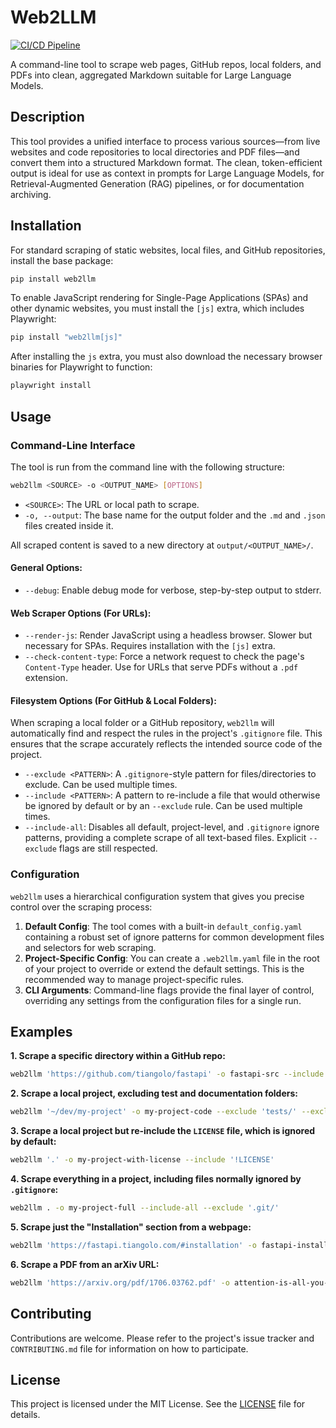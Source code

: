 # Web2LLM

[![CI/CD Pipeline](https://github.com/herruzo99/web2llm/actions/workflows/ci.yml/badge.svg)](https://github.com/herruzo99/web2llm/actions/workflows/ci.yml)

A command-line tool to scrape web pages, GitHub repos, local folders, and PDFs into clean, aggregated Markdown suitable for Large Language Models.

## Description

This tool provides a unified interface to process various sources—from live websites and code repositories to local directories and PDF files—and convert them into a structured Markdown format. The clean, token-efficient output is ideal for use as context in prompts for Large Language Models, for Retrieval-Augmented Generation (RAG) pipelines, or for documentation archiving.

## Installation

For standard scraping of static websites, local files, and GitHub repositories, install the base package:
```bash
pip install web2llm
```
To enable JavaScript rendering for Single-Page Applications (SPAs) and other dynamic websites, you must install the `[js]` extra, which includes Playwright:
```bash
pip install "web2llm[js]"
```
After installing the `js` extra, you must also download the necessary browser binaries for Playwright to function:
```bash
playwright install
```
## Usage

### Command-Line Interface

The tool is run from the command line with the following structure:

```bash
web2llm <SOURCE> -o <OUTPUT_NAME> [OPTIONS]
```
-   `<SOURCE>`: The URL or local path to scrape.
-   `-o, --output`: The base name for the output folder and the `.md` and `.json` files created inside it.

All scraped content is saved to a new directory at `output/<OUTPUT_NAME>/`.

#### General Options:
- `--debug`: Enable debug mode for verbose, step-by-step output to stderr.

#### Web Scraper Options (For URLs):
- `--render-js`: Render JavaScript using a headless browser. Slower but necessary for SPAs. Requires installation with the `[js]` extra.
- `--check-content-type`: Force a network request to check the page's `Content-Type` header. Use for URLs that serve PDFs without a `.pdf` extension.

#### Filesystem Options (For GitHub & Local Folders):
When scraping a local folder or a GitHub repository, `web2llm` will automatically find and respect the rules in the project's `.gitignore` file. This ensures that the scrape accurately reflects the intended source code of the project.

-   `--exclude <PATTERN>`: A `.gitignore`-style pattern for files/directories to exclude. Can be used multiple times.
-   `--include <PATTERN>`: A pattern to re-include a file that would otherwise be ignored by default or by an `--exclude` rule. Can be used multiple times.
-   `--include-all`: Disables all default, project-level, and `.gitignore` ignore patterns, providing a complete scrape of all text-based files. Explicit `--exclude` flags are still respected.

### Configuration

`web2llm` uses a hierarchical configuration system that gives you precise control over the scraping process:

1.  **Default Config**: The tool comes with a built-in `default_config.yaml` containing a robust set of ignore patterns for common development files and selectors for web scraping.
2.  **Project-Specific Config**: You can create a `.web2llm.yaml` file in the root of your project to override or extend the default settings. This is the recommended way to manage project-specific rules.
3.  **CLI Arguments**: Command-line flags provide the final layer of control, overriding any settings from the configuration files for a single run.

## Examples

**1. Scrape a specific directory within a GitHub repo:**
```bash
web2llm 'https://github.com/tiangolo/fastapi' -o fastapi-src --include 'fastapi/'
```

**2. Scrape a local project, excluding test and documentation folders:**
```bash
web2llm '~/dev/my-project' -o my-project-code --exclude 'tests/' --exclude 'docs/'
```

**3. Scrape a local project but re-include the `LICENSE` file, which is ignored by default:**
```bash
web2llm '.' -o my-project-with-license --include '!LICENSE'
```

**4. Scrape everything in a project, including files normally ignored by `.gitignore`:**
```bash
web2llm . -o my-project-full --include-all --exclude '.git/'
```

**5. Scrape just the "Installation" section from a webpage:**
```bash
web2llm 'https://fastapi.tiangolo.com/#installation' -o fastapi-install
```

**6. Scrape a PDF from an arXiv URL:**
```bash
web2llm 'https://arxiv.org/pdf/1706.03762.pdf' -o attention-is-all-you-need
```

## Contributing

Contributions are welcome. Please refer to the project's issue tracker and `CONTRIBUTING.md` file for information on how to participate.

## License

This project is licensed under the MIT License. See the [LICENSE](LICENSE) file for details.

